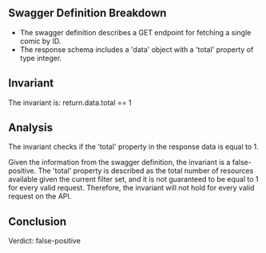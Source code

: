 ## Swagger Definition Breakdown
- The swagger definition describes a GET endpoint for fetching a single comic by ID.
- The response schema includes a 'data' object with a 'total' property of type integer.

## Invariant
The invariant is: return.data.total == 1

## Analysis
The invariant checks if the 'total' property in the response data is equal to 1.

Given the information from the swagger definition, the invariant is a false-positive. The 'total' property is described as the total number of resources available given the current filter set, and it is not guaranteed to be equal to 1 for every valid request. Therefore, the invariant will not hold for every valid request on the API.

## Conclusion
Verdict: false-positive
